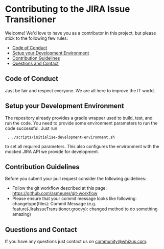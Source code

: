 # Contributing to the JIRA Issue Transitioner
Welcome! 
We'd love to have you as a contributor in this project, but please stick to the following few rules:

* [Code of Conduct](#coc)
* [Setup your Development Environment](#setup)
* [Contribution Guidelines](#guide)
* [Questions and Contact](#qa)

## <a name="coc"></a> Code of Conduct
Just be fair and respect everyone. We are all here to improve the IT world.

## <a name="setup"></a> Setup your Development Environment
The repository already provides a gradle wrapper used to build, test, and run the code. You need to provide some
environment parameters to run the code successful. Just run

     . ./scripts/initialise-development-environment.sh 
     
to set all required parameters. This also configures the environment with the mocked JIRA API we provide
for development.


## <a name="guide"></a> Contribution Guidelines

Before you submit your pull request consider the following guidelines:

* Follow the git workflow described at this page: https://github.com/asmeurer/git-workflow
* Please ensure that your commit message looks like following: changetype(files): Commit Message 
(e.g. feature(JiraIssueTransitioner.groovy): changed method to do something amazing)

## <a name="qa"></a> Questions and Contact
If you have any questions just contact us on community@whizus.com.
